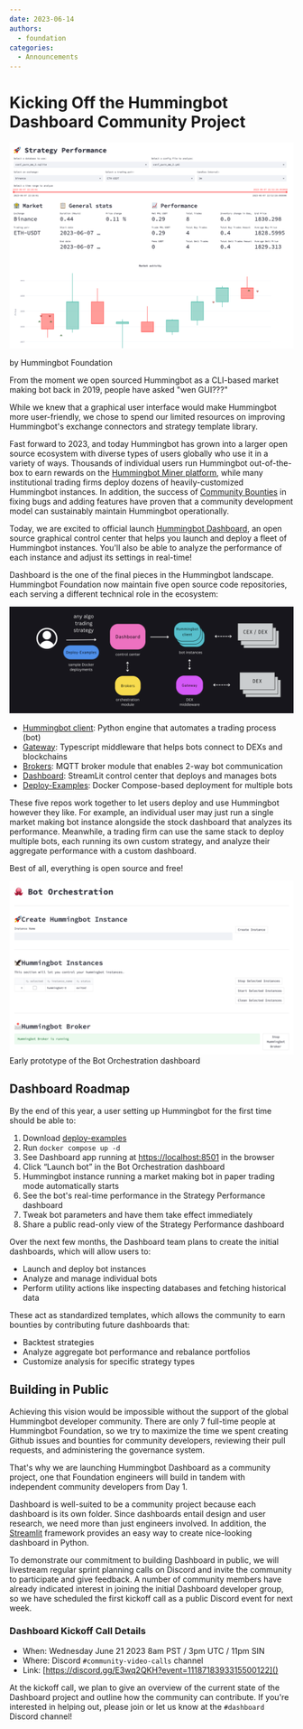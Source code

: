 ```yaml
---
date: 2023-06-14
authors:
  - foundation
categories:
  - Announcements
---
```


# Kicking Off the Hummingbot Dashboard Community Project

![](cover.png)

by Hummingbot Foundation

From the moment we open sourced Hummingbot as a CLI-based market making bot back in 2019, people have asked "wen GUI???"

While we knew that a graphical user interface would make Hummingbot more user-friendly, we chose to spend our limited resources on improving Hummingbot's exchange connectors and strategy template library.

<!-- more -->

Fast forward to 2023, and today Hummingbot has grown into a larger open source ecosystem with diverse types of users globally who use it in a variety of ways. Thousands of individual users run Hummingbot out-of-the-box to earn rewards on the [Hummingbot Miner platform](https://miner.hummingbot.io/), while many institutional trading firms deploy dozens of heavily-customized Hummingbot instances.  In addition, the success of [Community Bounties](../introducing-community-bounties/index.md) in fixing bugs and adding features have proven that a community development model can sustainably maintain Hummingbot operationally.

Today, we are excited to official launch [Hummingbot Dashboard](https://github.com/hummingbot/dashboard), an open source graphical control center that helps you launch and deploy a fleet of Hummingbot instances. You'll also be able to analyze the performance of each instance and adjust its settings in real-time!


Dashboard is the one of the final pieces in the Hummingbot landscape. Hummingbot Foundation now maintain five open source code repositories, each serving a different technical role in the ecosystem:

![](./Screen-Shot-2023-06-14-at-4.18.40-PM.png)

 - [Hummingbot client](https://github.com/hummingbot/hummingbot): Python engine that automates a trading process (bot)
 - [Gateway](https://github.com/hummingbot/gateway): Typescript middleware that helps bots connect to DEXs and blockchains
 - [Brokers](https://github.com/hummingbot/brokers): MQTT broker module that enables 2-way bot communication
 - [Dashboard](https://github.com/hummingbot/dashboard): StreamLit control center that deploys and manages bots
 - [Deploy-Examples](https://github.com/hummingbot/deploy-examples): Docker Compose-based deployment for multiple bots

 These five repos work together to let users deploy and use Hummingbot however they like. For example, an individual user may just run a single market making bot instance alongside the stock dashboard that analyzes its performance. Meanwhile, a trading firm can use the same stack to deploy multiple bots, each running its own custom strategy, and analyze their aggregate performance with a custom dashboard.

Best of all, everything is open source and free!

![](./Screen-Shot-2023-06-14-at-9.06.43-PM.png)
Early prototype of the Bot Orchestration dashboard

## Dashboard Roadmap

By the end of this year, a user setting up Hummingbot for the first time should be able to:

1. Download [deploy-examples](https://github.com/hummingbot/deploy-examples) 
2. Run `docker compose up -d`
3. See Dashboard app running at [https://localhost:8501]() in the browser
4. Click “Launch bot” in the Bot Orchestration dashboard
5. Hummingbot instance running a market making bot in paper trading mode automatically starts
6. See the bot's real-time performance in the Strategy Performance dashboard
7. Tweak bot parameters and have them take effect immediately
8. Share a public read-only view of the Strategy Performance dashboard

Over the next few months, the Dashboard team plans to create the initial dashboards, which will allow users to:

- Launch and deploy bot instances
- Analyze and manage individual bots
- Perform utility actions like inspecting databases and fetching historical data

These act as standardized templates, which allows the community to earn bounties by contributing future dashboards that:

- Backtest strategies
- Analyze aggregate bot performance and rebalance portfolios
- Customize analysis for specific strategy types

## Building in Public

Achieving this vision would be impossible without the support of the global Hummingbot developer community. There are only 7 full-time people at Hummingbot Foundation, so we try to maximize the time we spent creating Github issues and bounties for community developers, reviewing their pull requests, and administering the governance system.

That's why we are launching Hummingbot Dashboard as a community project, one that Foundation engineers will build in tandem with independent community developers from Day 1.

Dashboard is well-suited to be a community project because each dashboard is its own folder. Since dashboards entail design and user research, we need more than just engineers involved. In addition, the [Streamlit](https://streamlit.io/?ref=blog.hummingbot.org) framework provides an easy way to create nice-looking dashboard in Python.

To demonstrate our commitment to building Dashboard in public, we will livestream regular sprint planning calls on Discord and invite the community to participate and give feedback. A number of community members have already indicated interest in joining the initial Dashboard developer group, so we have scheduled the first kickoff call as a public Discord event for next week.

### Dashboard Kickoff Call Details

 - When: Wednesday June 21 2023 8am PST / 3pm UTC / 11pm SIN
 - Where: Discord `#community-video-calls` channel
 - Link: [https://discord.gg/E3wq2QKH?event=1118718393315500122]()

 At the kickoff call, we plan to give an overview of the current state of the Dashboard project and outline how the community can contribute. If you're interested in helping out, please join or let us know at the `#dashboard` Discord channel!